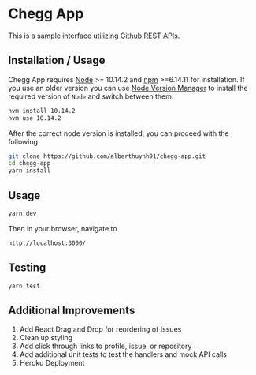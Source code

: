 # Chegg App

This is a sample interface utilizing [Github REST APIs](https://docs.github.com/en/rest/reference/repos).

## Installation / Usage


Chegg App requires [Node](https://nodejs.org/en/) >= 10.14.2 and [npm](https://www.npmjs.com/) >=6.14.11 for installation. If you use an older version you can use [Node Version Manager](https://github.com/creationix/nvm) to install the required version of `Node` and switch between them.

```sh
nvm install 10.14.2
nvm use 10.14.2
```

After the correct node version is installed, you can proceed with the following

```sh
git clone https://github.com/alberthuynh91/chegg-app.git
cd chegg-app
yarn install
```

## Usage
```sh
yarn dev
```

Then in your browser, navigate to
```sh
http://localhost:3000/
```

## Testing
```sh
yarn test
```

## Additional Improvements
1) Add React Drag and Drop for reordering of Issues
2) Clean up styling
3) Add click through links to profile, issue, or repository
4) Add additional unit tests to test the handlers and mock API calls
5) Heroku Deployment

